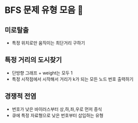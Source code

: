 # BFS 문제 유형 모음 📝

## 미로탈출 
- 특정 위치로만 움직이는 최단거리 구하기


## 특정 거리의 도시찾기
- 단방향 그래프 + weight는 모두 1
- 특정 시작점에서 시작해서 거리가 k가 되는 모든 노드 번호 출력하기 

## 경쟁적 전염
- 번호가 낮은 바이러스부터 상,하,좌,우로 먼저 증식 
- 큐에 특정 자료형으로 낮은 번호부터 삽입하는 유형 
